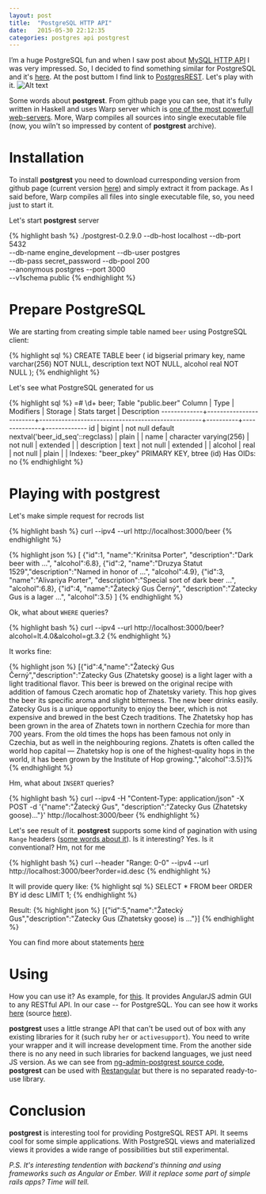 ```yaml
---
layout: post
title:  "PostgreSQL HTTP API"
date:   2015-05-30 22:12:35
categories: postgres api postgrest
---
```


I’m a huge PostgreSQL fun and when I saw post about [MySQL HTTP API](<http://ilyabylich.svbtle.com/experimental-mysql-http-api-and-ruby>) I was very impressed. So, I decided to find something similar for PostgreSQL and it's [here](<https://wiki.postgresql.org/wiki/HTTP_API>). At the post buttom I find link to [PostgresREST](<https://github.com/begriffs/postgrest>). Let's play with it.
![Alt text](https://github.com/begriffs/postgrest/raw/master/static/logo.png)

Some words about **postgrest**. From github page you can see, that it's fully written in Haskell and uses Warp  server which is [one of the most powerfull web-servers](<http://www.yesodweb.com/static/benchmarks/2011-03-17/extra-large.png>). More, Warp compiles all sources into single executable file (now, you wiln't so impressed by content of **postgrest** archive).

# Installation

To install **postgrest** you need to download curresponding version from github page (current version [here](<https://github.com/begriffs/postgrest/releases/tag/v0.2.9.0>)) and simply extract it from package. As I said before, Warp compiles all files into single executable file, so, you need just to start it.

Let's start **postgrest** server

{% highlight bash %}
./postgrest-0.2.9.0  --db-host localhost  --db-port 5432     \
    --db-name engine_development          --db-user postgres \
    --db-pass secret_password             --db-pool 200      \
    --anonymous postgres --port 3000                         \
    --v1schema public
{% endhighlight %}

# Prepare PostgreSQL

We are starting from creating simple table named `beer` using PostgreSQL client:

{% highlight sql %}
CREATE TABLE beer (
    id bigserial primary key,
    name varchar(256) NOT NULL,
    description text NOT NULL,
    alcohol real NOT NULL
);
{% endhighlight %}

Let's see what PostgreSQL generated for us

{% highlight sql %}
=# \d+ beer;
                                                       Table "public.beer"
   Column    |          Type          |                     Modifiers                     | Storage  | Stats target | Description
-------------+------------------------+---------------------------------------------------+----------+--------------+-------------
 id          | bigint                 | not null default nextval('beer_id_seq'::regclass) | plain    |              |
 name        | character varying(256) | not null                                          | extended |              |
 description | text                   | not null                                          | extended |              |
 alcohol     | real                   | not null                                          | plain    |              |
Indexes:
    "beer_pkey" PRIMARY KEY, btree (id)
Has OIDs: no
{% endhighlight %}

# Playing with postgrest
Let's make simple request for recrods list

{% highlight bash %}
curl --ipv4
     --url http://localhost:3000/beer
{% endhighlight %}

{% highlight json %}
[
{"id":1, "name":"Krinitsa Porter",   "description":"Dark beer with ...",            "alcohol":6.8},
{"id":2, "name":"Druzya Statut 1529","description":"Named in honor of ...",         "alcohol":4.9},
{"id":3, "name":"Alivariya Porter",  "description":"Special sort of dark beer ...", "alcohol":6.8},
{"id":4, "name":"Žatecký Gus Černý", "description":"Zatecky Gus is a lager ...",    "alcohol":3.5}
]
{% endhighlight %}

Ok, what about `WHERE` queries?

{% highlight bash %}
curl --ipv4
     --url http://localhost:3000/beer\?alcohol\=lt.4.0\&alcohol\=gt.3.2
{% endhighlight %}

It works fine:

{% highlight json %}
[{"id":4,"name":"Žatecký Gus Černý","description":"Zatecky Gus (Zhatetsky goose) is a light lager with a light traditional flavor. This beer is brewed on the original recipe with addition of famous Czech aromatic hop of Zhatetsky variety. This hop gives the beer its specific aroma and slight bitterness. The new beer drinks easily. Zatecky Gus is a unique opportunity to enjoy the beer, which is not expensive and brewed in the best Czech traditions. The Zhatetsky hop has been grown in the area of Zhatets town in northern Czechia for more than 700 years. From the old times the hops has been famous not only in Czechia, but as well in the neighbouring regions. Zhatets is often called the world hop capital — Zhatetsky hop is one of the highest-quality hops in the world, it has been grown by the Institute of Hop growing.","alcohol":3.5}]%
{% endhighlight %}

Hm, what about `INSERT` queries?

{% highlight bash %}
curl --ipv4
     -H "Content-Type: application/json"
     -X POST
     -d '{"name":"Žatecký Gus", "description":"Zatecky Gus (Zhatetsky goose)..."}'
     http://localhost:3000/beer
{% endhighlight %}

Let's see result of it.  **postgrest** supports some kind of pagination with using `Range` headers ([some words about it](<http://begriffs.com/posts/2014-03-06-beyond-http-header-links.html>)). Is it interesting? Yes. Is it conventional? Hm, not for me

{% highlight bash %}
curl  --header "Range: 0-0"
      --ipv4
      --url http://localhost:3000/beer\?order\=id.desc
{% endhighlight %}

It will provide query like:
{% highlight sql %}
SELECT * FROM beer ORDER BY id desc LIMIT 1;
{% endhighlight %}

Result:
{% highlight json %}
[{"id":5,"name":"Žatecký Gus","description":"Zatecky Gus (Zhatetsky goose) is ..."}]
{% endhighlight %}

You can find more about statements [here](<https://github.com/begriffs/postgrest/wiki/Routing>)

# Using
How you can use it? As example, for [this](<https://github.com/marmelab/ng-admin>). It provides AngularJS admin GUI to any RESTful API. In our case -- for PostgreSQL. You can see how it works [here](http://marmelab.com/ng-admin-postgrest/) (source [here](https://github.com/marmelab/ng-admin-postgrest)).

**postgrest** uses a little strange API that can't be used out of box with any existing libraries for it (such ruby `her` or `activesupport`). You need to write your wrapper and it will increase development time. From the another side there is no any need in such libraries for backend languages, we just need JS version. As we can see from [ng-admin-postgrest source code](https://github.com/marmelab/ng-admin-postgrest/blob/master/main.js), **postgrest** can be used with [Restangular](<https://github.com/mgonto/restangular>) but there is no separated ready-to-use library.

# Conclusion
**postgrest** is interesting tool for providing PostgreSQL REST API. It seems cool for some simple applications. With PostgreSQL views and materialized views it provides a wide range of possibilities but still experimental.

_P.S. It's interesting tendention with backend's thinning and using frameworks such as Angular or Ember. Will it replace some part of simple rails apps? Time will tell._
